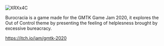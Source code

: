 ![XRXx4C](https://github.com/Kommnenos/geleia/assets/58371590/cc3cb85c-5780-4dcc-907a-6724e58e5b15)

Burocracia is a game made for the GMTK Game Jam 2020, it explores the Out of Control theme by presenting the feeling of helplesness brought by excessive bureacracy.

https://itch.io/jam/gmtk-2020
